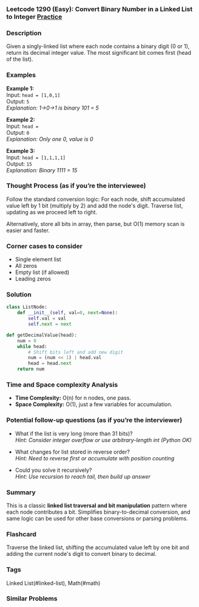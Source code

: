 ### Leetcode 1290 (Easy): Convert Binary Number in a Linked List to Integer [Practice](https://leetcode.com/problems/convert-binary-number-in-a-linked-list-to-integer)

### Description  
Given a singly-linked list where each node contains a binary digit (0 or 1), return its decimal integer value. The most significant bit comes first (head of the list).

### Examples  
**Example 1:**  
Input: `head = [1,0,1]`  
Output: `5`  
*Explanation: 1→0→1 is binary 101 = 5*

**Example 2:**  
Input: `head = `  
Output: `0`  
*Explanation: Only one 0, value is 0*

**Example 3:**  
Input: `head = [1,1,1,1]`  
Output: `15`  
*Explanation: Binary 1111 = 15*

### Thought Process (as if you’re the interviewee)  
Follow the standard conversion logic: For each node, shift accumulated value left by 1 bit (multiply by 2) and add the node's digit. Traverse list, updating as we proceed left to right.

Alternatively, store all bits in array, then parse, but O(1) memory scan is easier and faster.

### Corner cases to consider  
- Single element list
- All zeros
- Empty list (if allowed)
- Leading zeros

### Solution

```python
class ListNode:
    def __init__(self, val=0, next=None):
        self.val = val
        self.next = next

def getDecimalValue(head):
    num = 0
    while head:
        # Shift bits left and add new digit
        num = (num << 1) | head.val
        head = head.next
    return num
```

### Time and Space complexity Analysis  
- **Time Complexity:** O(n) for n nodes, one pass.
- **Space Complexity:** O(1), just a few variables for accumulation.

### Potential follow-up questions (as if you’re the interviewer)  
- What if the list is very long (more than 31 bits)?  
  *Hint: Consider integer overflow or use arbitrary-length int (Python OK)*

- What changes for list stored in reverse order?  
  *Hint: Need to reverse first or accumulate with position counting*

- Could you solve it recursively?  
  *Hint: Use recursion to reach tail, then build up answer*

### Summary
This is a classic **linked list traversal and bit manipulation** pattern where each node contributes a bit. Simplifies binary-to-decimal conversion, and same logic can be used for other base conversions or parsing problems.


### Flashcard
Traverse the linked list, shifting the accumulated value left by one bit and adding the current node's digit to convert binary to decimal.

### Tags
Linked List(#linked-list), Math(#math)

### Similar Problems
